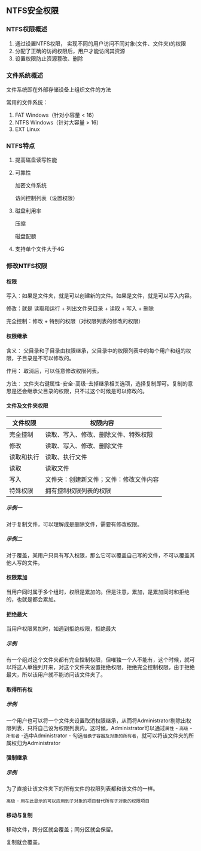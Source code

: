 ## NTFS安全权限

### NTFS权限概述

1. 通过设置NTFS权限， 实现不同的用户访问不同对象(文件、文件夹)的权限
2. 分配了正确的访问权限后，用户才能访问其资源
3. 设置权限防止资源篡改、删除

### 文件系统概述

文件系统即在外部存储设备上组织文件的方法

常用的文件系统：

1. FAT Windows（针对小容量 < 16）
2. NTFS Windows（针对大容量 > 16）
3. EXT Linux

### NTFS特点

1. 提高磁盘读写性能

2. 可靠性

   加密文件系统

   访问控制列表（设置权限）

3. 磁盘利用率

   压缩

   磁盘配额

4. 支持单个文件大于4G

### 修改NTFS权限

#### 权限

写入：如果是文件夹，就是可以创建新的文件。如果是文件，就是可以写入内容。

修改：就是 读取和运行 + 列出文件夹目录 + 读取 + 写入 + 删除

完全控制：修改 + 特别的权限（对权限列表的修改的权限）

#### 权限继承

含义： 父目录和子目录由权限继承，父目录中的权限列表中的每个用户和组的权限，子目录是不可以修改的。

作用： 取消后，可以任意修改权限列表。

方法： 文件夹右键属性-安全-高级-去掉继承相关选项，选择复制即可。复制的意思是还会继承父目录的权限，只不过这个时候是可以修改的。

#### 文件及文件夹权限

| 文件权限   | 权限内容                               |
| ---------- | -------------------------------------- |
| 完全控制   | 读取、写入、修改、删除文件、特殊权限   |
| 修改       | 读取、写入、修改、删除文件             |
| 读取和执行 | 读取、执行文件                         |
| 读取       | 读取文件                               |
| 写入       | 文件夹：创建新文件；文件：修改文件内容 |
| 特殊权限   | 拥有控制权限列表的权限                 |

##### 示例一

对于复制文件，可以理解成是删除文件，需要有修改权限。

##### 示例二

对于覆盖，某用户只具有写入权限，那么它可以覆盖自己写的文件，不可以覆盖其他人写的文件。

#### 权限累加

当用户同时属于多个组时，权限是累加的。但是注意，累加，是累加同时和拒绝的，也就是都会累加。

#### 拒绝最大

当用户权限累加时，如遇到拒绝权限，拒绝最大

##### 示例

有一个组对这个文件夹都有完全控制权限，但唯独一个人不能有，这个时候，就可以将这人单独列开来，对这个文件夹设置拒绝权限，拒绝完全控制权限，由于拒绝最大，所以该用户就不能访问该文件夹了。

#### 取得所有权

##### 示例

一个用户也可以将一个文件夹设置取消权限继承，从而将Administrator剔除出权限列表，只将自己设为权限列表内。这时候，Administrator可以通过`属性`  -  `高级` -  `所有者`  -选中Administrator  -  勾选`替换子容器及对象的所有者`，就可以将该文件夹的所属权归为Administrator

#### 强制继承

##### 示例

为了直接让该文件夹下的所有文件的权限列表都和该文件的一样。

`高级` - `用在此显示的可以应用到子对象的项目替代所有子对象的权限项目`

#### 移动与复制

移动文件，跨分区就会覆盖；同分区就会保留。

复制就会覆盖。